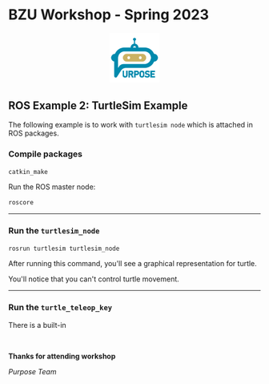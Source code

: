 # BZU Workshop - Spring 2023

<p align="center">
<picture>
  <img alt="Purpose Logo" src="../../purpose_logo.png" width="20%" hight="20%" >
</picture>
</p>

## ROS Example 2: TurtleSim Example

The following example is to work with `turtlesim node` which is attached in ROS packages.

### Compile packages

```sh
catkin_make
```

Run the ROS master node:

```sh
roscore
```

------------

### Run the `turtlesim_node`

```sh
rosrun turtlesim turtlesim_node
```

After running this command, you'll see a graphical representation for turtle.

You'll notice that you can't control turtle movement.

------------

### Run the `turtle_teleop_key`

There is a built-in 

</br>

**Thanks for attending workshop**

_Purpose Team_
